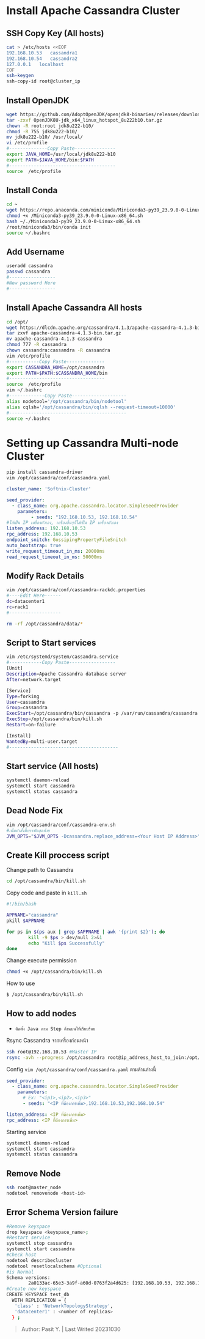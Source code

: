 # Install Apache Cassandra Cluster
## SSH Copy Key (All hosts)
```bash
cat > /etc/hosts <<EOF
192.168.10.53	cassandra1
192.168.10.54	cassandra2
127.0.0.1   localhost
EOF
ssh-keygen
ssh-copy-id root@cluster_ip
```
## Install OpenJDK
```bash
wget https://github.com/AdoptOpenJDK/openjdk8-binaries/releases/download/jdk8u222-b10/OpenJDK8U-jdk_x64_linux_hotspot_8u222b10.tar.gz
tar -zxvf OpenJDK8U-jdk_x64_linux_hotspot_8u222b10.tar.gz
chown -R root:root jdk8u222-b10/
chmod -R 755 jdk8u222-b10/
mv jdk8u222-b10/ /usr/local/
vi /etc/profile
#--------------Copy Paste---------------
export JAVA_HOME=/usr/local/jdk8u222-b10
export PATH=$JAVA_HOME/bin:$PATH
#---------------------------------------
source  /etc/profile
```
## Install Conda
```bash
cd ~
wget https://repo.anaconda.com/miniconda/Miniconda3-py39_23.9.0-0-Linux-x86_64.sh
chmod +x /Miniconda3-py39_23.9.0-0-Linux-x86_64.sh
bash ~/./Miniconda3-py39_23.9.0-0-Linux-x86_64.sh
/root/miniconda3/bin/conda init
source ~/.bashrc
```
## Add Username
```bash
useradd cassandra
passwd cassandra
#-----------------
#New password Here
#-----------------
```
## Install Apache Cassandra All hosts
```bash
cd /opt/
wget https://dlcdn.apache.org/cassandra/4.1.3/apache-cassandra-4.1.3-bin.tar.gz
tar zxvf apache-cassandra-4.1.3-bin.tar.gz
mv apache-cassandra-4.1.3 cassandra
chmod 777 -R cassandra
chown cassandra:cassandra -R cassandra
vim /etc/profile
#-----------Copy Paste--------------
export CASSANDRA_HOME=/opt/cassandra
export PATH=$PATH:$CASSANDRA_HOME/bin
#-----------------------------------
source  /etc/profile
vim ~/.bashrc
#-------------Copy Paste--------------------
alias nodetool='/opt/cassandra/bin/nodetool'
alias cqlsh='/opt/cassandra/bin/cqlsh --request-timeout=10000'
#-------------------------------------------
source ~/.bashrc
```
# Setting up Cassandra Multi-node Cluster
```bash
pip install cassandra-driver
vim /opt/cassandra/conf/cassandra.yaml
```
```yaml
cluster_name: 'Softnix-Cluster'

seed_provider:
  - class_name: org.apache.cassandra.locator.SimpleSeedProvider
    parameters:
         - seeds: "192.168.10.53, 192.168.10.54"
#ใส่เป็น IP เครื่องตัวเอง, เครื่องอื่นๆก็ใส่เป็น IP เครื่องตัวเอง
listen_address: 192.168.10.53
rpc_address: 192.168.10.53
endpoint_snitch: GossipingPropertyFileSnitch
auto_bootstrap: true
write_request_timeout_in_ms: 20000ms
read_request_timeout_in_ms: 50000ms
```
## Modify Rack Details
```bash
vim /opt/cassandra/conf/cassandra-rackdc.properties
#----Edit Here------
dc=datacenter1
rc=rack1
#-------------------
```
```bash
rm -rf /opt/cassandra/data/*
```
## Script to Start services
```bash
vim /etc/systemd/system/cassandra.service
#------------Copy Paste-----------------
[Unit]
Description=Apache Cassandra database server
After=network.target

[Service]
Type=forking
User=cassandra
Group=cassandra
ExecStart=/opt/cassandra/bin/cassandra -p /var/run/cassandra/cassandra.pid
ExecStop=/opt/cassandra/bin/kill.sh
Restart=on-failure

[Install]
WantedBy=multi-user.target
#----------------------------------------
```
## Start service (All hosts)
```bash
systemctl daemon-reload
systemctl start cassandra
systemctl status cassandra
```
## Dead Node Fix
```bash
vim /opt/cassandra/conf/cassandra-env.sh
#เพิ่มคำสั่งนี้บรรทัดสุดท้าย
JVM_OPTS="$JVM_OPTS -Dcassandra.replace_address=<Your Host IP Address>"
```
## Create Kill proccess script
Change path to Cassandra
```bash
cd /opt/cassandra/bin/kill.sh
```
Copy code and paste in ```kill.sh```
```bash
#!/bin/bash

APPNAME="cassandra"
pkill $APPNAME

for ps in $(ps aux | grep $APPNAME | awk '{print $2}'); do
        kill -9 $ps > dev/null 2>&1
        echo "Kill $ps Successfully"
done
```
Change execute permission
```bash
chmod +x /opt/cassandra/bin/kill.sh
```
How to use
```bash
$ /opt/cassandra/bin/kill.sh
```
## How to add nodes
* ```ติดตั้ง Java ตาม Step ด้านบนให้เรียบร้อย```

Rsync Cassandra จากเครื่องก่อนหน้า
```bash
ssh root@192.168.10.53 #Master IP
rsync -avh --progress /opt/cassandra root@ip_address_host_to_join:/opt/
```
Config ```vim /opt/cassandra/conf/cassandra.yaml``` ตามด้านล่างนี้
```yaml
seed_provider:
  - class_name: org.apache.cassandra.locator.SimpleSeedProvider
    parameters:
      # Ex: "<ip1>,<ip2>,<ip3>"
      - seeds: "<IP ที่ต้องการเพิ่ม>,192.168.10.53,192.168.10.54"

listen_address: <IP ที่ต้องการเพิ่ม>
rpc_address: <IP ที่ต้องการเพิ่ม>
```
Starting service
```bash
systemctl daemon-reload
systemctl start cassandra
systemctl status cassandra
```
## Remove Node
```bash
ssh root@master_node
nodetool removenode <host-id>
```
## Error Schema Version failure
```bash
#Remove keyspace
drop keyspace <keyspace_name>;
#Restart service
systemctl stop cassandra
systemctl start cassandra
#Check host
nodetool describecluster
nodetool resetlocalschema #Optional
#is Normal
Schema versions:
		2a0133ac-65e3-3a9f-a60d-0763f2a4d625: [192.168.10.53, 192.168.10.22, 192.168.10.54]
#Create new keyspace
CREATE KEYSPACE test_db 
  WITH REPLICATION = { 
   'class' : 'NetworkTopologyStrategy', 
   'datacenter1' : <number of replicas>
  } ;
```
> Author: Pasit Y. | Last Writed 20231030
